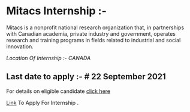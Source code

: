 # Mitacs Internship :- 

Mitacs is a nonprofit national research organization that, in partnerships with Canadian academia, private industry and government, operates research and training programs in fields related to industrial and social innovation.

*Location Of Internship :- CANADA*

## Last date to apply :- # 22 September 2021

For details on eligible candidate [click here](https://globalink.mitacs.ca/#/student/application/welcome)

[Link](https://globalink.mitacs.ca/#/student/application/student-registration) To Apply For Internship .
